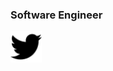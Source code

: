 ### Software Engineer

<p align="left">
  <a href="https://twitter.com/namestarlit">
    <img src="icons/twitter.svg" height="50">
  </a>
</p>
